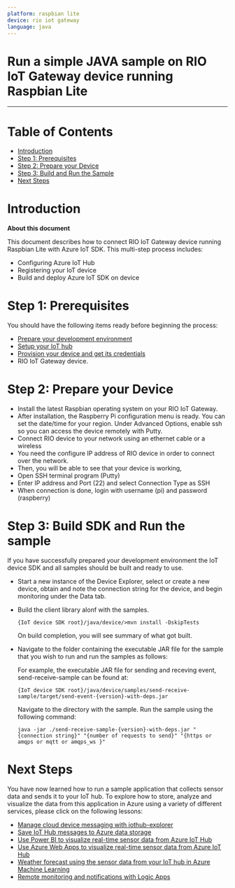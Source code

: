 ```yaml
---
platform: raspbian lite
device: rio iot gateway
language: java
---
```


Run a simple JAVA sample on RIO IoT Gateway device running Raspbian Lite
===
---

# Table of Contents

-   [Introduction](#Introduction)
-   [Step 1: Prerequisites](#Prerequisites)
-   [Step 2: Prepare your Device](#PrepareDevice)
-   [Step 3: Build and Run the Sample](#Build)
-   [Next Steps](#NextSteps)

<a name="Introduction"></a>
# Introduction

**About this document**

This document describes how to connect RIO IoT Gateway device running Raspbian Lite with Azure IoT SDK. This multi-step process includes:
-   Configuring Azure IoT Hub
-   Registering your IoT device
-   Build and deploy Azure IoT SDK on device

<a name="Prerequisites"></a>
# Step 1: Prerequisites

You should have the following items ready before beginning the process:

-   [Prepare your development environment][setup-devbox-linux]
-   [Setup your IoT hub][lnk-setup-iot-hub]
-   [Provision your device and get its credentials][lnk-manage-iot-hub]
-   RIO IoT Gateway device.

<a name="PrepareDevice"></a>
# Step 2: Prepare your Device
-   Install the latest Raspbian operating system on your RIO IoT Gateway.
-   After installation, the Raspberry Pi configuration menu is ready. You can set the date/time for your region. Under Advanced Options, enable ssh so you can access the device remotely with Putty.
-   Connect RIO device to your network using an ethernet cable or a wireless
-   You need the configure IP address of RIO device in order to connect over the network.
-   Then, you will be able to see that your device is working, 
-   Open SSH terminal program (Putty)
-   Enter IP address and Port (22) and select Connection Type as SSH 
-   When connection is done, login with username (pi) and password (raspberry)

<a name="Build"></a>
# Step 3: Build SDK and Run the sample
If you have successfully prepared your development environment the IoT device SDK and all samples should be built and ready to use.

-   Start a new instance of the Device Explorer, select or create a new device, obtain and note the connection string for the device, and begin monitoring under the Data tab.
-   Build the client library alonf with the samples.

        {IoT device SDK root}/java/device/>mvn install -DskipTests
		
     On build completion, you will see summary of what got built. 
   
-   Navigate to the folder containing the executable JAR file for the sample that you wish to run and run the samples as follows:
	
    For example, the executable JAR file for sending and receving event, send-receive-sample can be found at:

		{IoT device SDK root}/java/device/samples/send-receive-sample/target/send-event-{version}-with-deps.jar
    
	Navigate to the directory with the sample. Run the sample using the following command:        

		java -jar ./send-receive-sample-{version}-with-deps.jar "{connection string}" "{number of requests to send}" "{https or amqps or mqtt or amqps_ws }"


<a name="NextSteps"></a>
# Next Steps

You have now learned how to run a sample application that collects sensor data and sends it to your IoT hub. To explore how to store, analyze and visualize the data from this application in Azure using a variety of different services, please click on the following lessons:

-   [Manage cloud device messaging with iothub-explorer]
-   [Save IoT Hub messages to Azure data storage]
-   [Use Power BI to visualize real-time sensor data from Azure IoT Hub]
-   [Use Azure Web Apps to visualize real-time sensor data from Azure IoT Hub]
-   [Weather forecast using the sensor data from your IoT hub in Azure Machine Learning]
-   [Remote monitoring and notifications with Logic Apps]   

[Manage cloud device messaging with iothub-explorer]: https://docs.microsoft.com/en-us/azure/iot-hub/iot-hub-explorer-cloud-device-messaging
[Save IoT Hub messages to Azure data storage]: https://docs.microsoft.com/en-us/azure/iot-hub/iot-hub-store-data-in-azure-table-storage
[Use Power BI to visualize real-time sensor data from Azure IoT Hub]: https://docs.microsoft.com/en-us/azure/iot-hub/iot-hub-live-data-visualization-in-power-bi
[Use Azure Web Apps to visualize real-time sensor data from Azure IoT Hub]: https://docs.microsoft.com/en-us/azure/iot-hub/iot-hub-live-data-visualization-in-web-apps
[Weather forecast using the sensor data from your IoT hub in Azure Machine Learning]: https://docs.microsoft.com/en-us/azure/iot-hub/iot-hub-weather-forecast-machine-learning
[Remote monitoring and notifications with Logic Apps]: https://docs.microsoft.com/en-us/azure/iot-hub/iot-hub-monitoring-notifications-with-azure-logic-apps
[setup-devbox-linux]: https://github.com/Azure/azure-iot-device-ecosystem/blob/master/get_started/java-devbox-setup.md
[lnk-setup-iot-hub]: ../setup_iothub.md
[lnk-manage-iot-hub]: ../manage_iot_hub.md

